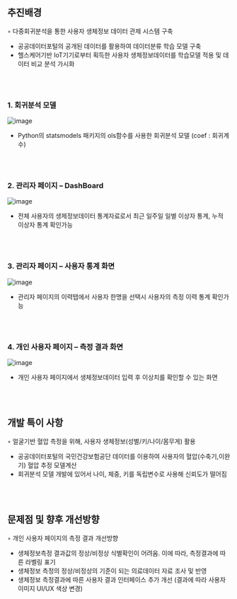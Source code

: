 ## 추진배경
◦ 다중회귀분석을 통한 사용자 생체정보 데이터 관제 시스템 구축
  - 공공데이터포털의 공개된 데이터를 활용하여 데이터분류 학습 모델 구축
  - 헬스케어기반 IoT기기로부터 획득한 사용자 생체정보데이터를 학습모델 적용 및 데이터 비교 분석 가시화

</br></br>


### 1. 회귀분석 모델
![image](https://github.com/y-d-h/dashboard/assets/80196217/52c73e75-40af-481c-93c9-fa2f9d340f1d)

 - Python의 statsmodels 패키지의 ols함수를 사용한 회귀분석 모델 (coef : 회귀계수)

</br></br>

### 2. 관리자 페이지 – DashBoard
![image](https://github.com/y-d-h/dashboard/assets/80196217/b02e12e0-0b97-4dcf-a177-44c1e0136527)

 - 전체 사용자의 생제정보데이터 통계자료로서 최근 일주일 일별 이상자 통계, 누적 이상자 통계 확인가능

</br></br>

### 3. 관리자 페이지 – 사용자 통계 화면
![image](https://github.com/y-d-h/dashboard/assets/80196217/f56dcc2c-50e9-4fd0-ba4f-24c1c13ee6e5)

 - 관리자 페이지의 이력탭에서 사용자 한명을 선택시 사용자의 측정 이력 통계 확인가능

</br></br>

### 4. 개인 사용자 페이지 – 측정 결과 화면 
![image](https://github.com/y-d-h/dashboard/assets/80196217/998edc59-14fa-4031-9637-3fcce62a198d)

- 개인 사용자 페이지에서 생체정보데이터 입력 후 이상치를 확인할 수 있는 화면

</br></br>

## 개발 특이 사항
◦ 얼굴기반 혈압 측정을 위해, 사용자 생체정보(성별/키/나이/몸무게) 활용
  - 공공데이터포털의 국민건강보험공단 데이터를 이용하여 사용자의 혈압(수축기,이완기) 혈압 추정 모델계산
  - 회귀분석 모델 개발에 있어서 나이, 체중, 키를 독립변수로 사용해 신뢰도가 떨어짐

</br></br>

## 문제점 및 향후 개선방향
◦ 개인 사용자 페이지의 측정 결과 개선방향
  - 생체정보측정 결과값의 정상/비정상 식별확인이 어려움. 이에 따라, 측정결과에 따른 라벨링 표기
  - 생체정보 측정의 정상/비정상의 기준이 되는 의료데이터 자료 조사 및 반영
  - 생체정보 측정결과에 따른 사용자 결과 인터페이스 추가 개선 (결과에 따라 사용자이미지 UI/UX 색상 변경)
